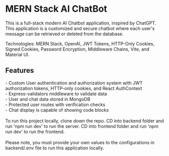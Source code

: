 <h1>MERN Stack AI ChatBot</h1>

This is a full-stack modern AI Chatbot application, inspired by ChatGPT. This application is a customized and secure chatbot where each user's message can be retrieved or deleted from the database.

Technologies: MERN Stack, OpenAI, JWT Tokens, HTTP-Only Cookies, Signed Cookies, Password Encryption, Middleware Chains, Vite, and Material UI.

<h2>Features</h2>
- Custom User authentication and authorization system with JWT authorization tokens, HTTP-only cookies, and React AuthContext<br>
- Express-validators middleware to validate data<br>
- User and chat data stored in MongoDB<br>
- Protected user routes with verification checks<br>
- Chat display is capable of showing code blocks<br>
<br>
To run this project locally, clone down the repo. CD into backend folder and run 'npm run dev' to run the server. CD into frontend folder and run 'npm run dev' to run the frontend.<br>
<br>
Please note, you must provide your own values to the configurations in backend/.env file to run this application locally. 

